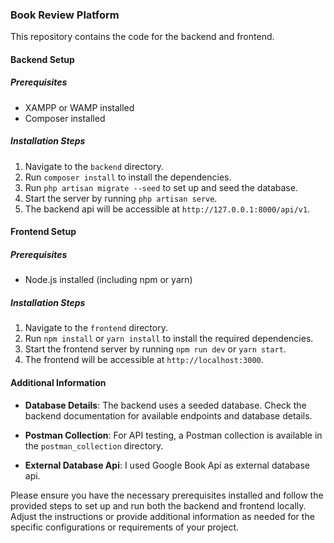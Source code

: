 ### Book Review Platform

This repository contains the code for the backend and frontend.

#### Backend Setup

##### Prerequisites
- XAMPP or WAMP installed
- Composer installed


##### Installation Steps

1. Navigate to the `backend` directory.
2. Run `composer install` to install the dependencies.
3. Run `php artisan migrate --seed` to set up and seed the database.
4. Start the server by running `php artisan serve`.
5. The backend api will be accessible at `http://127.0.0.1:8000/api/v1`.

#### Frontend Setup

##### Prerequisites
- Node.js installed (including npm or yarn)

##### Installation Steps

1. Navigate to the `frontend` directory.
2. Run `npm install` or `yarn install` to install the required dependencies.
3. Start the frontend server by running `npm run dev` or `yarn start`.
4. The frontend will be accessible at `http://localhost:3000`.

#### Additional Information

- **Database Details**: The backend uses a seeded database. Check the backend documentation for available endpoints and database details.

- **Postman Collection**: For API testing, a Postman collection is available in the `postman_collection` directory.

- **External Database Api**: I used Google Book Api as external database api.

Please ensure you have the necessary prerequisites installed and follow the provided steps to set up and run both the backend and frontend locally. Adjust the instructions or provide additional information as needed for the specific configurations or requirements of your project.

